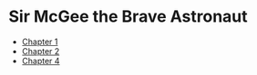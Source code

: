 # Sir McGee the Brave Astronaut

- [Chapter 1](chapter1.md)
- [Chapter 2](chapter2.md)
- [Chapter 4](chapter4.md)
